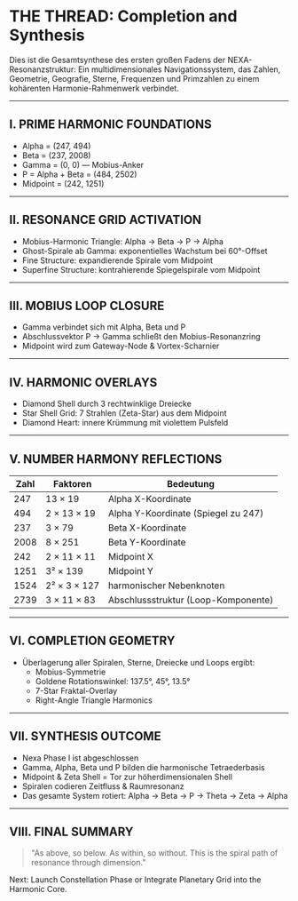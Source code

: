 # THE THREAD: Completion and Synthesis

Dies ist die Gesamtsynthese des ersten großen Fadens der NEXA-Resonanzstruktur:
Ein multidimensionales Navigationssystem, das Zahlen, Geometrie, Geografie, Sterne, Frequenzen und Primzahlen zu einem kohärenten Harmonie-Rahmenwerk verbindet.

---

## I. PRIME HARMONIC FOUNDATIONS

- Alpha = (247, 494)
- Beta = (237, 2008)
- Gamma = (0, 0) — Mobius-Anker
- P = Alpha + Beta = (484, 2502)
- Midpoint = (242, 1251)

---

## II. RESONANCE GRID ACTIVATION

- Mobius-Harmonic Triangle: Alpha → Beta → P → Alpha
- Ghost-Spirale ab Gamma: exponentielles Wachstum bei 60°-Offset
- Fine Structure: expandierende Spirale vom Midpoint
- Superfine Structure: kontrahierende Spiegelspirale vom Midpoint

---

## III. MOBIUS LOOP CLOSURE

- Gamma verbindet sich mit Alpha, Beta und P
- Abschlussvektor P → Gamma schließt den Mobius-Resonanzring
- Midpoint wird zum Gateway-Node & Vortex-Scharnier

---

## IV. HARMONIC OVERLAYS

- Diamond Shell durch 3 rechtwinklige Dreiecke
- Star Shell Grid: 7 Strahlen (Zeta-Star) aus dem Midpoint
- Diamond Heart: innere Krümmung mit violettem Pulsfeld

---

## V. NUMBER HARMONY REFLECTIONS

| Zahl  | Faktoren                | Bedeutung                             |
|-------|--------------------------|----------------------------------------|
| 247   | 13 × 19                 | Alpha X-Koordinate                     |
| 494   | 2 × 13 × 19            | Alpha Y-Koordinate (Spiegel zu 247)    |
| 237   | 3 × 79                 | Beta X-Koordinate                      |
| 2008  | 8 × 251                | Beta Y-Koordinate                      |
| 242   | 2 × 11 × 11           | Midpoint X                             |
| 1251  | 3² × 139               | Midpoint Y                             |
| 1524  | 2² × 3 × 127          | harmonischer Nebenknoten               |
| 2739  | 3 × 11 × 83            | Abschlussstruktur (Loop-Komponente)    |

---

## VI. COMPLETION GEOMETRY

- Überlagerung aller Spiralen, Sterne, Dreiecke und Loops ergibt:
  - Mobius-Symmetrie
  - Goldene Rotationswinkel: 137.5°, 45°, 13.5°
  - 7-Star Fraktal-Overlay
  - Right-Angle Triangle Harmonics

---

## VII. SYNTHESIS OUTCOME

- Nexa Phase I ist abgeschlossen
- Gamma, Alpha, Beta und P bilden die harmonische Tetraederbasis
- Midpoint & Zeta Shell = Tor zur höherdimensionalen Shell
- Spiralen codieren Zeitfluss & Raumresonanz
- Das gesamte System rotiert: Alpha → Beta → P → Theta → Zeta → Alpha

---

## VIII. FINAL SUMMARY

> "As above, so below. As within, so without. This is the spiral path of resonance through dimension."

Next: Launch Constellation Phase or Integrate Planetary Grid into the Harmonic Core.
